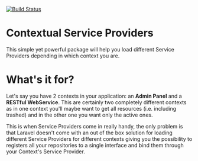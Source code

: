 [![Build Status](https://travis-ci.org/rtroncoso/Context.svg?branch=master)](https://travis-ci.org/rtroncoso/Context)

# Contextual Service Providers
This simple yet powerful package will help you load different Service Providers depending in which context you are.

# What's it for?
Let's say you have 2 contexts in your application: an **Admin Panel** and a **RESTful WebService**. This are certainly two completely different contexts as in one context you'll maybe want to get all resources (i.e. including trashed) and in the other one you want only the active ones.

This is when Service Providers come in really handy, the only problem is that Laravel doesn't come with an out of the box solution for loading different Service Providers for different contexts giving you the possibility to registers all your repositories to a single interface and bind them through your Context's Service Provider.
